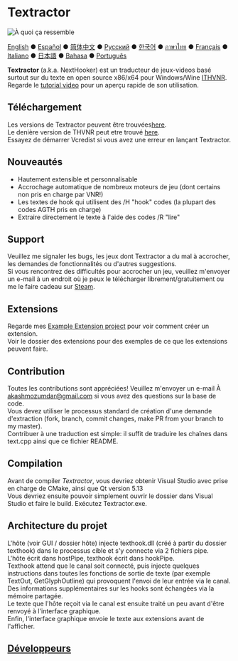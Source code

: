 ﻿# Textractor

![À quoi ça ressemble](screenshot.png)

[English](README.md) ● [Español](README_ES.md) ● [简体中文](README_SC.md) ● [Русский](README_RU.md) ● [한국어](README_KR.md) ● [ภาษาไทย](README_TH.md) ● [Français](README_FR.md) ● [Italiano](README_IT.md) ● [日本語](README_JP.md) ● [Bahasa](README_ID.md) ● [Português](README_PT.md)

**Textractor** (a.k.a. NextHooker) est un traducteur de jeux-videos basé surtout sur du texte en open source x86/x64 pour Windows/Wine [ITHVNR](https://web.archive.org/web/20160202084144/http://www.hongfire.com/forum/showthread.php/438331-ITHVNR-ITH-with-the-VNR-engine).<br>
Regarde le [tutorial video](https://tinyurl.com/textractor-tutorial) pour un aperçu rapide de son utilisation.

## Téléchargement

Les versions de Textractor peuvent être trouvées[here](https://github.com/Artikash/Textractor/releases).<br>
Le denière version de THVNR peut etre trouvé [here](https://drive.google.com/open?id=13aHF4uIXWn-3YML_k2YCDWhtGgn5-tnO).<br>
Essayez de démarrer Vcredist si vous avez une erreur en lançant Textractor.

## Nouveautés
- Hautement extensible et personnalisable
- Accrochage automatique de nombreux moteurs de jeu (dont certains non pris en charge par VNR!)
- Les textes de hook qui utilisent des /H "hook" codes (la plupart des codes AGTH pris en charge)
- Extraire directement le texte à l'aide des codes /R "lire"

## Support

Veuillez me signaler les bugs, les jeux dont Textractor a du mal à accrocher, les demandes de fonctionnalités ou d'autres suggestions. <br>
Si vous rencontrez des difficultés pour accrocher un jeu, veuillez m'envoyer un e-mail à un endroit où je peux le télécharger librement/gratuitement ou me le faire cadeau sur [Steam](https://steamcommunity.com/profiles/76561198097566313/).

## Extensions

Regarde mes [Example Extension project](https://github.com/Artikash/ExampleExtension) pour voir comment créer un extension.<br>
Voir le dossier des extensions pour des exemples de ce que les extensions peuvent faire. 

## Contribution

Toutes les contributions sont appréciées! Veuillez m'envoyer un e-mail À akashmozumdar@gmail.com si vous avez des questions sur la base de code. <br>
Vous devez utiliser le processus standard de création d'une demande d'extraction (fork, branch, commit changes, make PR from your branch to my master). <br>
Contribuer à une traduction est simple: il suffit de traduire les chaînes dans text.cpp ainsi que ce fichier README.

## Compilation 

Avant de compiler *Textractor*, vous devriez obtenir Visual Studio avec prise en charge de CMake, ainsi que Qt version 5.13 <br>
Vous devriez ensuite pouvoir simplement ouvrir le dossier dans Visual Studio et faire le build. Exécutez Textractor.exe.

## Architecture du projet

L'hôte (voir GUI / dossier hôte) injecte texthook.dll (créé à partir du dossier texthook) dans le processus cible et s'y connecte via 2 fichiers pipe. <br>
L'hôte écrit dans hostPipe, texthook écrit dans hookPipe. <br>
Texthook attend que le canal soit connecté, puis injecte quelques instructions dans toutes les fonctions de sortie de texte (par exemple TextOut, GetGlyphOutline) qui provoquent l'envoi de leur entrée via le canal. <br>
Des informations supplémentaires sur les hooks sont échangées via la mémoire partagée. <br>
Le texte que l'hôte reçoit via le canal est ensuite traité un peu avant d'être renvoyé à l'interface graphique. <br>
Enfin, l'interface graphique envoie le texte aux extensions avant de l'afficher.

## [Développeurs](CREDITS.md)